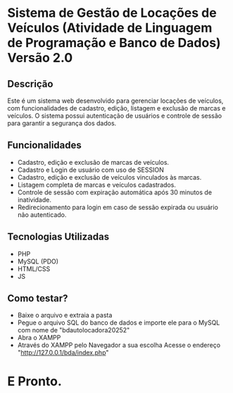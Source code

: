 # Sistema de Gestão de Locações de Veículos (Atividade de Linguagem de Programação e Banco de Dados) Versão 2.0

## Descrição

Este é um sistema web desenvolvido para gerenciar locações de veículos, com funcionalidades de cadastro, edição, listagem e exclusão de marcas e veículos. O sistema possui autenticação de usuários e controle de sessão para garantir a segurança dos dados.

## Funcionalidades

- Cadastro, edição e exclusão de marcas de veículos.
- Cadastro e Login de usuário com uso de SESSION
- Cadastro, edição e exclusão de veículos vinculados às marcas.
- Listagem completa de marcas e veículos cadastrados.
- Controle de sessão com expiração automática após 30 minutos de inatividade.
- Redirecionamento para login em caso de sessão expirada ou usuário não autenticado.

## Tecnologias Utilizadas

- PHP
- MySQL (PDO)
- HTML/CSS
- JS

## Como testar?

- Baixe o arquivo e extraia a pasta
- Pegue o arquivo SQL do banco de dados e importe ele para o MySQL com nome de "bdautolocadora20252"
- Abra o XAMPP
- Através do XAMPP pelo Navegador a sua escolha Acesse o endereço "http://127.0.0.1/bda/index.php"
  
# E Pronto.
